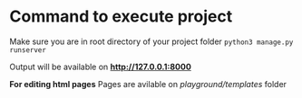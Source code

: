 # Command to execute project

Make sure you are in root directory of your project folder
 ```python3 manage.py runserver```
 
Output will be available on **http://127.0.0.1:8000**

**For editing html pages**
Pages are avilable on _playground/templates_ folder
